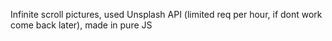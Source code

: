 Infinite scroll pictures, used Unsplash API (limited req per hour, if dont work come back later), made in pure JS
